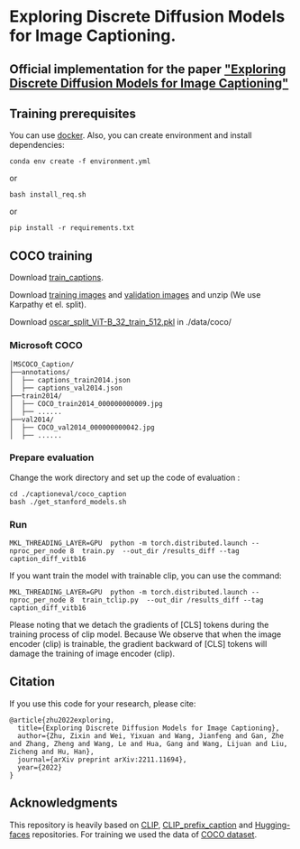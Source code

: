 # Exploring Discrete Diffusion Models for Image Captioning.


## Official implementation for the paper ["Exploring Discrete Diffusion Models for Image Captioning"](https://arxiv.org/abs/2211.11694)


## Training prerequisites

[comment]: <> (Dependencies can be found at the [Inference notebook]&#40;https://colab.research.google.com/drive/1tuoAC5F4sC7qid56Z0ap-stR3rwdk0ZV?usp=sharing&#41; )
You can use [docker](https://hub.docker.com/r/zixinzhu/pytorch1.9.0). Also, you can create environment and install dependencies:
```
conda env create -f environment.yml
```
or
```
bash install_req.sh
```
or
```
pip install -r requirements.txt
```


## COCO training

Download [train_captions](https://drive.google.com/file/d/1D3EzUK1d1lNhD2hAvRiKPThidiVbP2K_/view?usp=sharing).

Download [training images](http://images.cocodataset.org/zips/train2014.zip) and [validation images](http://images.cocodataset.org/zips/val2014.zip) and unzip (We use Karpathy et el. split).

Download [oscar_split_ViT-B_32_train_512.pkl](https://drive.google.com/file/d/1CVsEQ5YRH3b6ZVRr7gY7ni7Ge1TgHvuM/view?usp=share_link)  in ./data/coco/
### Microsoft COCO
```
│MSCOCO_Caption/
├──annotations/
│  ├── captions_train2014.json
│  ├── captions_val2014.json
├──train2014/
│  ├── COCO_train2014_000000000009.jpg
│  ├── ......
├──val2014/ 
│  ├── COCO_val2014_000000000042.jpg
│  ├── ......
```

### Prepare evaluation
Change the work directory and set up the code of evaluation :
```
cd ./captioneval/coco_caption
bash ./get_stanford_models.sh
```
### Run

```
MKL_THREADING_LAYER=GPU  python -m torch.distributed.launch --nproc_per_node 8  train.py  --out_dir /results_diff --tag caption_diff_vitb16
```
If you want train the model with trainable clip, you can use the command:
```
MKL_THREADING_LAYER=GPU  python -m torch.distributed.launch --nproc_per_node 8  train_tclip.py  --out_dir /results_diff --tag caption_diff_vitb16
```
Please noting that we detach the gradients of [CLS] tokens during the training process of clip model. Because We observe that when the image encoder (clip) is trainable, the gradient backward of [CLS] tokens will damage the training of image encoder (clip).
## Citation
If you use this code for your research, please cite:
```
@article{zhu2022exploring,
  title={Exploring Discrete Diffusion Models for Image Captioning},
  author={Zhu, Zixin and Wei, Yixuan and Wang, Jianfeng and Gan, Zhe and Zhang, Zheng and Wang, Le and Hua, Gang and Wang, Lijuan and Liu, Zicheng and Hu, Han},
  journal={arXiv preprint arXiv:2211.11694},
  year={2022}
}
```


## Acknowledgments
This repository is heavily based on [CLIP](https://github.com/openai/CLIP), [CLIP_prefix_caption](https://github.com/rmokady/CLIP_prefix_caption) and [Hugging-faces](https://github.com/huggingface/transformers) repositories.
For training we used the data of [COCO dataset](https://cocodataset.org/#home). 





